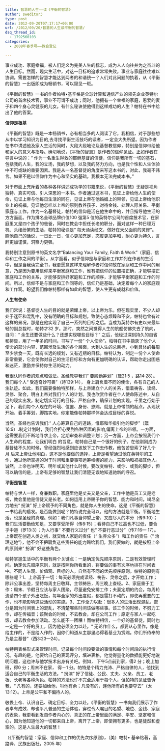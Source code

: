 ```yaml
---
title: 智慧的人生——读《平衡的智慧》
author: sweditor3
type: post
date: 2012-09-20T07:17:17+00:00
url: /2012/09/20/智慧的人生读平衡的智慧/
dsq_thread_id:
  - 1792560103
categories:
  - 2008年春季号——教会登记

---
```

事业成功、家庭幸福，被人们定义为完美人生的标志，成为人人向往并为之奋斗的人生目标。然而，现实生活中，对这一目标的追求常常失败，事业与家庭往往难以协调。需要怎样的智慧才能达到两者的和谐统一？人们对此问题的执着，从《平衡的智慧》一出版即成为畅销书，可以窥见一斑。

《平衡的智慧》一书的作者帕特•基辛格是全球计算和通信产业的领先企业英特尔公司的首席技术官，事业不可谓不成功；同时，他拥有一个幸福的家庭，恩爱的妻子和四个身心灵健康的儿女。有什么秘诀使他得到这样成功的人生？帕特在书中给出了他的答案。

**信仰是根基**

《平衡的智慧》既是一本畅销书，必有相当多的人阅读了它，我相信，对于那些想从中以学习知识为目的,去寻找平衡生活技巧的读者，一定会大失所望。因为作者在书中讲述他及家人生活的同时，大段大段地论及基督教信仰，特别是信仰带给他和家人的意义与指导。确切地说，《平衡的智慧》是作者的信仰见证。正如作者在导言中说的：“ 作为一名重生得救的耶稣基督的信徒，信仰是我所有一切的基石，包括我的人生，我的立场，我的梦想，以及我的努力方向，也是我个性和人生体验中不可或缺的重要因素。我是从一名基督徒的角度来写这本书的，对此，我毫不讳言。如果不是以信仰作为中心和坚实的基础，我根本无法完成本书。”

对于市面上充斥着的各种各样讲述成功学的书籍来说，《平衡的智慧》无疑是视角独特、真实可信、引人深思的一本书。作者通过这本书，见证上帝给他人生的使命，见证上帝与他每日生活的同在，见证上帝在他婚姻上的带领，见证上帝给他职业上的祝福，见证他怎样以上帝的原则教养孩子、对待金钱、处理人际关系、平衡家庭与工作。作为一名基督徒，帕特的信仰是活在他生命中的，并且指导他生活的方方面面。作为排名全球品牌价值100 强第5 位的英特尔公司的首席技术官，在家庭里又是四个孩子的爸爸，同时在教会中担任长老的职分，面对这样一种日理万机、头绪纷繁的生活，帕特的秘诀是“ 每天诵读经文，做好在天父面前的灵修”。照他自己的话说，一日比一日，信心更加充足，态度更加平和，耐心更为持久，言辞更加谨慎，洞察力更强。

我特别注意到原书的英文名字“Balancing Your Family, Faith & Work”（家庭、信仰和工作之间的平衡）。从字面看，似乎信仰是与家庭和工作并列在作者的生活中，但是当我读完全书，我更愿意这样来理解作者将信仰放在家庭和工作中间的用意，乃是因为要用信仰来平衡家庭和工作，惟有把信仰的位置摆正确，才能够摆正家庭和工作的关系，才能够安排好家庭和工作的顺序，才能够平衡家庭和工作的时间。所以，信仰不是与家庭和工作同等的，信仰乃是基础，决定着每个人的家庭观和工作观。盼望我们像帕特那样有如此的智慧，使人生更有成就和价值。

**人生有使命**

我们常说：基督徒人生的目的就是荣耀上帝，以上帝为乐。但在现实里，不少人却处于迷茫和混乱中，没有明确的目标和规划，致使心态烦躁和不安。帕特也曾有过这样的景况，那是在他实现了自己一系列的目标之后。当成为英特尔有史以来最年轻的副总裁时，帕特才32 岁。那时，突然之间觉得人生的航船仿佛失去了航向，自问：“ 余生还要做些什么？还想实现哪些目标？” 之后，他经过深刻持久的自省和祷告，用了一年多的时间，书写了一份“ 个人使命”。帕特在书中摘录了他个人使命的部分内容，范围涉及生活的各个层面，大到人生的总目标，小到具体的每周至少禁食一天，既有长远的规划，又有近期的目标。帕特认为，制定一份个人使命非常重要，它会使你对自己的生活目标和方向有更加明确的认识，帮助你走出困惑和迷茫，激励并保持你生活的动力。

我很认同作者的观点和做法。圣经教导我们“ 要殷勤筹划”（箴21:5 ，路14:28）。我们每个人“ 受造奇妙可畏”（诗139:14）， 身上肩负着不同的使命，各有自己的人生轨迹。如此，我们需要像帕特那样，与上帝建立个人的关系，借着祷告、读经、灵修、聚会，明白上帝对我们个人的计划。我也欣赏作者在个人使命陈述中，从自己的现实出发，制定切实可行的目标，严格自律，确保计划的实现。千里之行始于足下，我们每个人现在的环境、位置、身份、恩赐，就是上帝带领的起点，从现状开始，着手筹划，脚踏实地，你定能像帕特那样体会达成目标的喜悦。

当然，圣经也告诉我们:“ 人心筹算自己的道路，惟耶和华指引他的脚步”（箴16:9）.制定计划时，我们会担心受到各种因素的影响,偏离上帝的带领。一方面，这需要我们不断地寻求上帝，定期审查和调整计划；另一方面，上帝会按照我们个人生命的程度，让我们明白 的旨意。帕特自己是一个很好的例子，在他刚刚成为基督徒不久的时候，曾经强烈地感到应该放下工作去传教，他苦苦思索了好几个月.后来上帝让他明白，这不是他要做的选择，上帝是希望通过他在英特尔的工作，通过他所掌握的对于时间和重要事项运筹帷幄的能力，来影响和祝福其他人。诚然，上帝也许明天、明年或其他什么时候，要改变帕特、或你、或我的脚步，但可以确信的是，上帝有足够的智慧让我们清楚无误地知道祂新的呼召。

**平衡是智慧**

帕特与世人一样，身兼数职，家庭里他是丈夫又是父亲，工作中他是员工又是老板，教会里他是信徒又是长老。如何运用上帝赐予你的智慧、能力和时间，竭尽全力地去“ 扮演” 好上帝赋予的不同角色，就是你人生的使命。这是《平衡的智慧》一书给我的启发。是否能做到呢？帕特说完全可以，他的方法就是平衡。平衡地生活，也是圣经的真理。例如：我们凡事当仰望上帝，又应尽人的本分（传9:10）；我们生活要勤俭知足，又要享受所得（传8:15）；看待自己不过高也不过低，要合乎中道（罗13:3）；为人行事“ 不要行义过分” 也“ 不要行恶过分”（传7:16— 17）。上帝既在创造人类之初，就交给人家庭的责任（“ 生养众多”）和工作的责任（“ 治理这地”），他不会不把肩负这些责任的能力赐给我们，我们要做的，就是按照上帝的原则来“ 扮演” 好这些角色。

帕特掌握生活中的平衡有两个关键点：一是确定优先顺序原则，二是有效管理时间。确定优先顺序原则，就是按照你所看重的，将要做的事有次序地排在时间表中。不同人生观、价值观、目标的人，自然有不同的优先顺序原则。帕特的原则有哪些呢？1、上帝高于一切：每天必须完成读经、祷告、灵修之后，才开始工作；除非公事出差，坚持每周主日敬拜，主领祷告，周三晚上查经。2、家庭重于工作：周末、节假日应该与家人团聚，尽量避免安排工作；夫妻定期的约会，每周轮流请四个孩子外出吃饭，每年全家的外出度假，都是雷打不动的，即使再重要的工作，也不能影响这些活动的实施。3、工作全力以赴：很多人的生活出现混乱，部分是因为时间表上的混乱，不清楚哪些时间该做哪些事。该工作的时候，不努力工作，却在传福音；该聚会的时候，不去教会，却在公司工作；原定与家人一起吃饭，却去教会参加活动。怎么能不一团糟！而帕特相信，一个好的基督徒，同时也一定是一个好的员工，因为他必须全力以赴，“ 无论作什么，都要从心里作，像是给主作的，不是给人作的，因你们知道从主那里必得着基业为赏赐。你们所侍奉的乃是主基督”（西3:23—24）。

帕特用表格形式来管理时间，记录每个时间段要做的事情和每个时间段的执行情况。有趣的是，他要给自己的表现评分，填进表格，他觉得量化的数据能更好地说明问题，这也许与他学技术出身有关吧。例如， 下午5点前到家，得2 分；晚上加班，得0 分；周末不在家， 得－1 分。帕特是个精力充沛、严格自律的人，他找到适合自己的平衡生活的方法，“ 扮演” 好了信徒、公民、丈夫、父亲、员工、老板、长老等各种角色。帕特的方法也许不完全适用于每个人，但帕特的见证告诉我，“ 凡有的，还要加给他，叫他有余；凡没有的，连他所有的也要夺去”（太13:12）。上帝是公平和不偏待人的。

敬畏上帝、认识自己、确定目标、全力以赴。《平衡的智慧》一书向我们展示了作者卓有成效、却也平凡普通的生活体验，穿过令人瞩目的名望、地位、金钱、家庭的表象，我更看到发自作者内心的、真正的在上帝里面的满足、平安、坚定和信心，因为他知道他的一切都来自上帝，离开了上帝，即使拥有更多，也是徒然和虚空的。这是人生最大的智慧！

（《平衡的智慧：家庭、信仰和工作的优先次序原则》，（美）帕特• 基辛格著，高路译，民族出版社，2005 年）